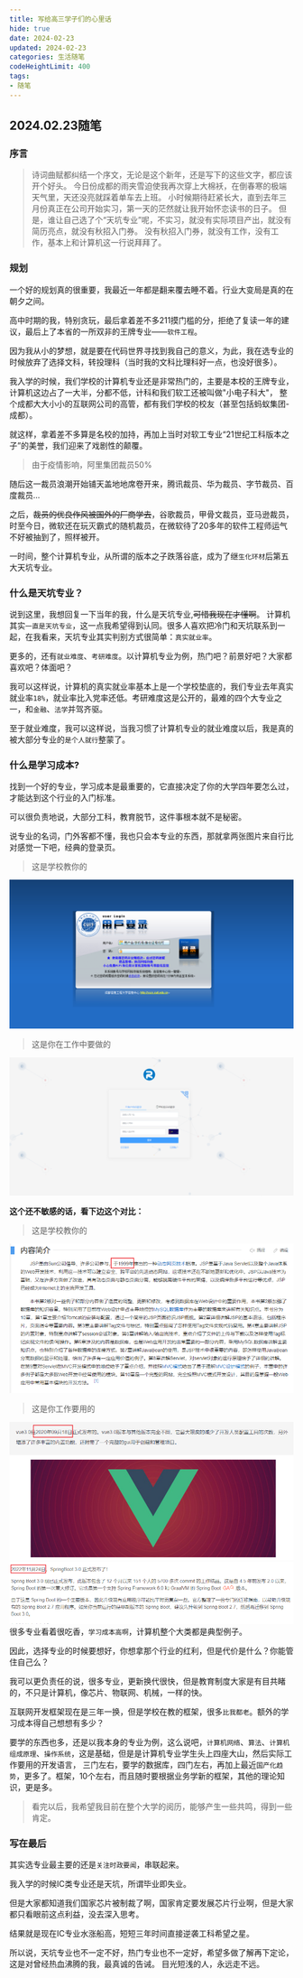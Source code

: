 ```yaml
---
title: 写给高三学子们的心里话
hide: true
date: 2024-02-23
updated: 2024-02-23
categories: 生活随笔
codeHeightLimit: 400
tags:
- 随笔
---
```

## 2024.02.23随笔
### 序言
> 诗词曲赋都纠结一个序文，无论是这个新年，还是写下的这些文字，都应该开个好头。
> 今日份成都的雨夹雪迫使我再次穿上大棉袄，在倒春寒的极端天气里，天还没亮就踩着单车去上班。
> 小时候期待赶紧长大，直到去年三月份真正在公司开始实习，第一天的茫然就让我开始怀恋读书的日子。
> 但是，谁让自己选了个“天坑专业”呢，不实习，就没有实际项目产出，就没有简历亮点，就没有秋招入门券。
> 没有秋招入门券，就没有工作，没有工作，基本上和计算机这一行说拜拜了。

### 规划
一个好的规划真的很重要，我最近一年都是翻来覆去睡不着。行业大变局是真的在朝夕之间。

高中时期的我，特别贪玩，最后拿着差不多211摸门槛的分，拒绝了复读一年的建议，最后上了本省的一所双非的王牌专业——`软件工程`。

因为我从小的梦想，就是要在代码世界寻找到我自己的意义，为此，我在选专业的时候放弃了选择文科，转投理科（当时我的文科比理科好一点，也没好很多）。

我入学的时候，我们学校的计算机专业还是非常热门的，主要是本校的王牌专业，计算机这边占了一大半，分都不低，计科和我们软工还被叫做"小电子科大"，
整个成都大大小小的互联网公司的高管，都有我们学校的校友（甚至包括蚂蚁集团-成都）。

就这样，拿着差不多算是名校的加持，再加上当时对软工专业“21世纪工科版本之子”的美誉，我们迎来了戏剧性的颠覆。

> 由于疫情影响，阿里集团裁员50%

随后这一裁员浪潮开始铺天盖地地席卷开来，腾讯裁员、华为裁员、字节裁员、百度裁员...

之后，~~裁员的优良作风被国外的厂商学去~~，谷歌裁员，甲骨文裁员，亚马逊裁员，时至今日，微软还在玩灭霸式的随机裁员，在微软待了20多年的软件工程师运气不好被抽到了，照样被开。

一时间，整个计算机专业，从所谓的版本之子跌落谷底，成为了继`生化环材`后第五大天坑专业。

### 什么是天坑专业？
说到这里，我想回复一下当年的我，什么是天坑专业,~~可惜我现在才懂啊~~。
计算机其实`一直是天坑专业`，这一点我希望得到认同。很多人喜欢把冷门和天坑联系到一起，在我看来，天坑专业其实判别方式很简单：`真实就业率`。

更多的，还有`就业难度`、`考研难度`。以计算机专业为例，热门吧？前景好吧？大家都喜欢吧？体面吧？

我可以这样说，计算机的真实就业率基本上是一个学校垫底的，我们专业去年真实就业率`18%`，就业率比入党率还低。考研难度这是公开的，最难的四个大专业之一，和`金融`、`法学`并驾齐驱。

至于就业难度，我可以这样说，当我习惯了计算机专业的就业难度以后，我是真的被大部分专业的`是个人就行`整蒙了。

### 什么是学习成本?
找到一个好的专业，学习成本是最重要的，它直接决定了你的大学四年要怎么过，才能达到这个行业的入门标准。

可以很负责地说，大部分工科，教育脱节，这件事根本就不是秘密。

说专业的名词，门外客都不懂，我也只会本专业的东西，那就拿两张图片来自行比对感觉一下吧，经典的登录页。
> 这是学校教你的

![](./index/login_o.png)
> 这是你在工作中要做的

![](./index/login_n.png)

**这个还不敏感的话，看下边这个对比：**
> 这是学校教你的

![](./index/jsp.png)
> 这是你工作要用的

![](./index/vue3.png)
![](./index/springboot.png)
很多专业看着很吃香，`学习成本高啊`，计算机整个大类都是典型例子。

因此，选择专业的时候要想好，你想拿那个行业的红利，但是代价是什么？你能管住自己么？

我可以更负责任的说，很多专业，更新换代很快，但是教育制度大家是有目共睹的，不只是计算机，像芯片、物联网、机械，一样的快。

互联网开发框架现在是三年一换，但是学校在教的框架，很多`比我都老`。额外的学习成本得自己想想有多少？

要学的东西也多，还是以我本身的专业为例，这么说吧，`计算机网络`、`算法`、`计算机组成原理`、`操作系统`，这是基础，但是是计算机专业学生头上四座大山，然后实际工作要用的开发语言，
三门左右，要学的数据库，四门左右，再加上最近`国产化趋势`，更多了。框架，10个左右，而且随时要根据业务学新的框架，其他的理论知识，更是多。

> 看完以后，我希望我目前在整个大学的阅历，能够产生一些共鸣，得到一些肯定。
### 写在最后
其实选专业最主要的还是`关注时政要闻`，串联起来。

我入学的时候IC类专业还是天坑，所谓毕业即失业。

但是大家都知道我们国家芯片被制裁了啊，国家肯定要发展芯片行业啊，但是大家都只看眼前这点利益，没去深入思考。

结果就是现在IC专业水涨船高，短短三年时间直接逆袭工科希望之星。

所以说，天坑专业也不一定不好，热门专业也不一定好，希望多做了解再下定论，这是对曾经热血沸腾的我，最真诚的告诫。
目光短浅的人，永远走不远。
